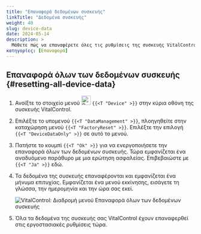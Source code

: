 ```yaml
---
title: "Επαναφορά δεδομένων συσκευής"
linkTitle: "Δεδομένα συσκευής"
weight: 40
slug: device-data
date: 2024-05-14
description: >
  Μάθετε πώς να επαναφέρετε όλες τις ρυθμίσεις της συσκευής VitalControl.
κατηγορίες: [Επαναφορά]
---
```

## Επαναφορά όλων των δεδομένων συσκευής {#resetting-all-device-data}

1. Ανοίξτε το στοιχείο μενού <img src="/icons/device.svg" width="25" align="bottom" alt="Device" /> `{{<T "Device" >}}` στην κύρια οθόνη της συσκευής VitalControl.

1. Επιλέξτε το υπομενού `{{<T "DataManagement" >}}`, πλοηγηθείτε στην καταχώρηση μενού `{{<T "FactoryReset" >}}`. Επιλέξτε την επιλογή `{{<T "DeviceDataOnly" >}}` σε αυτό το μενού.

1. Πατήστε το κουμπί `{{<T "Ok" >}}` για να ενεργοποιήσετε την επαναφορά όλων των δεδομένων συσκευής. Τώρα εμφανίζεται ένα αναδυόμενο παράθυρο με μια ερώτηση ασφαλείας. Επιβεβαιώστε με `{{<T "Ja" >}}` εδώ.

1. Τα δεδομένα της συσκευής επαναφέρονται και εμφανίζεται ένα μήνυμα επιτυχίας. Εμφανίζεται ένα μενού εκκίνησης, εισάγετε τη γλώσσα, την ημερομηνία και την ώρα σας εκεί.

   ![VitalControl: Διαδρομή μενού Επαναφορά όλων των δεδομένων συσκευής](../images/resetdevicedata.png "Επαναφορά δεδομένων συσκευής")

1. Όλα τα δεδομένα της συσκευής σας VitalControl έχουν επαναφερθεί στις εργοστασιακές ρυθμίσεις τώρα.

